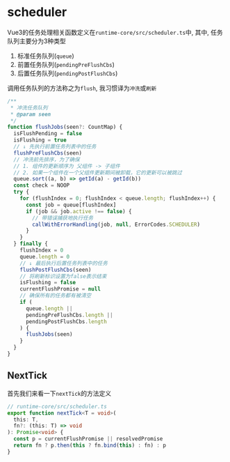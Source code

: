 # scheduler

Vue3的任务处理相关函数定义在`runtime-core/src/scheduler.ts`中, 其中, 任务队列主要分为3种类型

1. 标准任务队列(`queue`)
2. 前置任务队列(`pendingPreFlushCbs`)
3. 后置任务队列(`pendingPostFlushCbs`)



调用任务队列的方法称之为`flush`, 我习惯译为`冲洗`或`刷新`

```typescript {11, 11}
/**
 * 冲洗任务队列
 * @param seen 
 */
function flushJobs(seen?: CountMap) {
  isFlushPending = false
  isFlushing = true
  // ↓ 先执行前置任务列表中的任务
  flushPreFlushCbs(seen)
  // 冲洗前先排序，为了确保
  // 1. 组件的更新顺序为 父组件 -> 子组件
  // 2. 如果一个组件在一个父组件更新期间被卸载，它的更新可以被跳过
  queue.sort((a, b) => getId(a) - getId(b))
  const check = NOOP
  try {
    for (flushIndex = 0; flushIndex < queue.length; flushIndex++) {
      const job = queue[flushIndex]
      if (job && job.active !== false) {
        // 带错误捕获地执行任务
        callWithErrorHandling(job, null, ErrorCodes.SCHEDULER)
      }
    }
  } finally {
    flushIndex = 0
    queue.length = 0
    // ↓ 最后执行后置任务列表中的任务
    flushPostFlushCbs(seen)
    // 将刷新标识设置为false表示结束
    isFlushing = false
    currentFlushPromise = null
    // 确保所有的任务都有被清空
    if (
      queue.length ||
      pendingPreFlushCbs.length ||
      pendingPostFlushCbs.length
    ) {
      flushJobs(seen)
    }
  }
}
```





## NextTick

首先我们来看一下`nextTick`的方法定义

```typescript
// runtime-core/src/scheduler.ts
export function nextTick<T = void>(
  this: T,
  fn?: (this: T) => void
): Promise<void> {
  const p = currentFlushPromise || resolvedPromise
  return fn ? p.then(this ? fn.bind(this) : fn) : p
}
```

